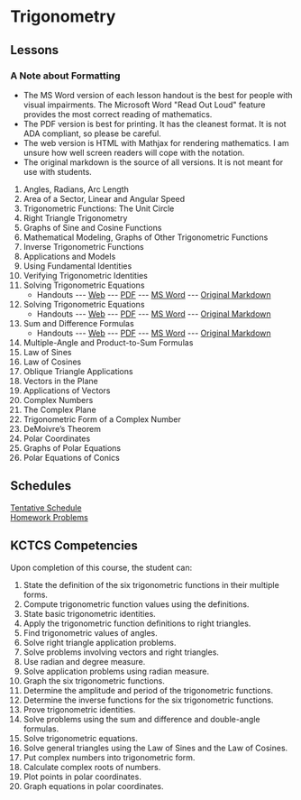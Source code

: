 # Trigonometry

## Lessons

### A Note about Formatting
*  The MS Word version of each lesson handout is the best for people with visual impairments.
   The Microsoft Word "Read Out Loud" feature provides the most correct reading of mathematics.
*  The PDF version is best for printing. It has the cleanest format.
   It is not ADA compliant, so please be careful.
*  The web version is HTML with Mathjax for rendering mathematics.
   I am unsure how well screen readers will cope with the notation.
*  The original markdown is the source of all versions.
   It is not meant for use with students.

1. Angles, Radians, Arc Length
2. Area of a Sector, Linear and Angular Speed
3. Trigonometric Functions: The Unit Circle
4. Right Triangle Trigonometry
5. Graphs of Sine and Cosine Functions
6. Mathematical Modeling, Graphs of Other Trigonometric Functions
7. Inverse Trigonometric Functions
8. Applications and Models
9. Using Fundamental Identities
10. Verifying Trigonometric Identities
11. Solving Trigonometric Equations
    * Handouts --- [Web](MAT155-11-Solving_Trigonometric_Equations.html) --- [PDF](MAT155-11-Solving_Trigonometric_Equations.pdf) --- [MS Word](MAT155-11-Solving_Trigonometric_Equations.docx) --- [Original Markdown](Lesson11.txt)
12. Solving Trigonometric Equations
    * Handouts --- [Web](MAT155-12-Solving_Trigonometric_Equations.html) --- [PDF](MAT155-12-Solving_Trigonometric_Equations.pdf) --- [MS Word](MAT155-12-Solving_Trigonometric_Equations.docx) --- [Original  Markdown](Lesson12.txt)
13. Sum and Difference Formulas
    * Handouts --- [Web](MAT155-13-Sum_and_Difference_Formulas.html) --- [PDF](MAT155-13-Sum_and_Difference_Formulas.pdf) --- [MS Word](MAT155-13-Sum_and_Difference_Formulas.docx) --- [Original  Markdown](Lesson13.txt)
14. Multiple-Angle and Product-to-Sum Formulas
15. Law of Sines
16. Law of Cosines
17. Oblique Triangle Applications
18. Vectors in the Plane
19. Applications of Vectors
20. Complex Numbers
21. The Complex Plane
22. Trigonometric Form of a Complex Number
23. DeMoivre’s Theorem
24. Polar Coordinates
25. Graphs of Polar Equations
26. Polar Equations of Conics

## Schedules
[Tentative Schedule](Trig16Week.md)   
[Homework Problems](TrigHomework.md)

## KCTCS Competencies
Upon completion of this course, the student can:
1. State the definition of the six trigonometric functions in their multiple forms.
2. Compute trigonometric function values using the definitions.
3. State basic trigonometric identities.
4. Apply the trigonometric function definitions to right triangles.
5. Find trigonometric values of angles.
6. Solve right triangle application problems.
7. Solve problems involving vectors and right triangles.
8. Use radian and degree measure.
9. Solve application problems using radian measure.
10. Graph the six trigonometric functions.
11. Determine the amplitude and period of the trigonometric functions.
12. Determine the inverse functions for the six trigonometric functions.
13. Prove trigonometric identities.
14. Solve problems using the sum and difference and double-angle formulas.
15. Solve trigonometric equations.
16. Solve general triangles using the Law of Sines and the Law of Cosines.
17. Put complex numbers into trigonometric form.
18. Calculate complex roots of numbers.
19. Plot points in polar coordinates.
20. Graph equations in polar coordinates.
